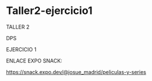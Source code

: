 # Taller2-ejercicio1



TALLER 2

DPS

EJERCICIO 1

ENLACE EXPO SNACK:

https://snack.expo.dev/@josue_madrid/peliculas-y-series



